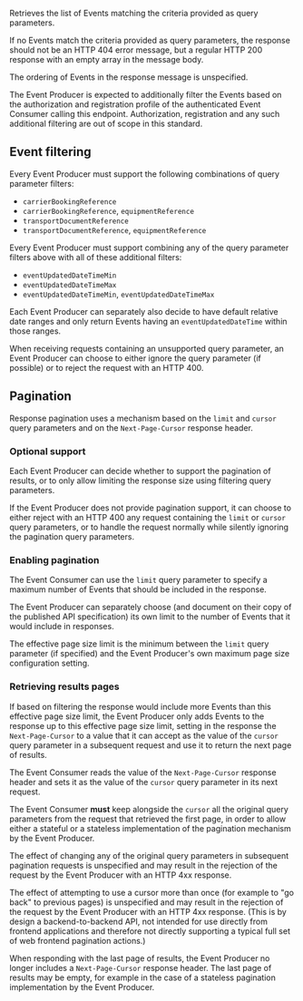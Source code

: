 Retrieves the list of Events matching the criteria provided as query parameters.

If no Events match the criteria provided as query parameters, the response should not be an HTTP 404 error message, but a regular HTTP 200 response with an empty array in the message body.

The ordering of Events in the response message is unspecified.

The Event Producer is expected to additionally filter the Events based on the authorization and registration profile of the authenticated Event Consumer calling this endpoint. Authorization, registration and any such additional filtering are out of scope in this standard.

## Event filtering

Every Event Producer must support the following combinations of query parameter filters:
* `carrierBookingReference`
* `carrierBookingReference`, `equipmentReference`
* `transportDocumentReference`
* `transportDocumentReference`, `equipmentReference`

Every Event Producer must support combining any of the query parameter filters above with all of these additional filters:
* `eventUpdatedDateTimeMin`
* `eventUpdatedDateTimeMax`
* `eventUpdatedDateTimeMin`, `eventUpdatedDateTimeMax`

Each Event Producer can separately also decide to have default relative date ranges and only return Events having an `eventUpdatedDateTime` within those ranges.

When receiving requests containing an unsupported query parameter, an Event Producer can choose to either ignore the query parameter (if possible) or to reject the request with an HTTP 400.

## Pagination

Response pagination uses a mechanism based on the `limit` and `cursor` query parameters and on the `Next-Page-Cursor` response header.

### Optional support

Each Event Producer can decide whether to support the pagination of results, or to only allow limiting the response size using filtering query parameters.

If the Event Producer does not provide pagination support, it can choose to either reject with an HTTP 400 any request containing the `limit` or `cursor` query parameters, or to handle the request normally while silently ignoring the pagination query parameters.

### Enabling pagination

The Event Consumer can use the `limit` query parameter to specify a maximum number of Events that should be included in the response.

The Event Producer can separately choose (and document on their copy of the published API specification) its own limit to the number of Events that it would include in responses.

The effective page size limit is the minimum between the `limit` query parameter (if specified) and the Event Producer's own maximum page size configuration setting.

### Retrieving results pages

If based on filtering the response would include more Events than this effective page size limit, the Event Producer only adds Events to the response up to this effective page size limit, setting in the response the `Next-Page-Cursor` to a value that it can accept as the value of the `cursor` query parameter in a subsequent request and use it to return the next page of results.

The Event Consumer reads the value of the `Next-Page-Cursor` response header and sets it as the value of the `cursor` query parameter in its next request.

The Event Consumer **must** keep alongside the `cursor` all the original query parameters from the request that retrieved the first page, in order to allow either a stateful or a stateless implementation of the pagination mechanism by the Event Producer.

The effect of changing any of the original query parameters in subsequent pagination requests is unspecified and may result in the rejection of the request by the Event Producer with an HTTP 4xx response.

The effect of attempting to use a cursor more than once (for example to "go back" to previous pages) is unspecified and may result in the rejection of the request by the Event Producer with an HTTP 4xx response. (This is by design a backend-to-backend API, not intended for use directly from frontend applications and therefore not directly supporting a typical full set of web frontend pagination actions.)

When responding with the last page of results, the Event Producer no longer includes a `Next-Page-Cursor` response header. The last page of results may be empty, for example in the case of a stateless pagination implementation by the Event Producer.
